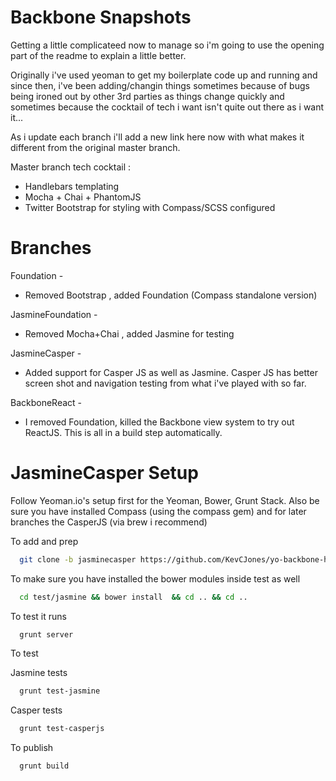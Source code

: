 Backbone Snapshots
====================================

Getting a little complicateed now to manage so i'm going to use the opening part of the readme to explain a little better.

Originally i've used yeoman to get my boilerplate code up and running and since then, i've been adding/changin things
sometimes because of bugs being ironed out by other 3rd parties as things change quickly and sometimes because the
cocktail of tech i want isn't quite out there as i want it...

As i update each branch i'll add a new link here now with what makes it different from the original master branch.

Master branch tech cocktail :

- Handlebars templating
- Mocha + Chai + PhantomJS
- Twitter Bootstrap for styling with Compass/SCSS configured
 

Branches
========

Foundation - 
- Removed Bootstrap , added Foundation (Compass standalone version)
 
JasmineFoundation - 
- Removed Mocha+Chai , added Jasmine for testing

JasmineCasper - 
- Added support for Casper JS as well as Jasmine. Casper JS has better screen shot and navigation testing from what i've played with so far.

BackboneReact -
- I removed Foundation, killed the Backbone view system to try out ReactJS. This is all in a build step automatically.


JasmineCasper Setup
======================

Follow Yeoman.io's setup first for the Yeoman, Bower, Grunt Stack. Also be sure you have installed Compass (using the compass gem) and for later branches the CasperJS (via brew i recommend)

To add and prep
```zsh  
  git clone -b jasminecasper https://github.com/KevCJones/yo-backbone-handlebars-personalsetup.git './.' && npm install && bower install
```
To make sure you have installed the bower modules inside test as well

```zsh  
  cd test/jasmine && bower install  && cd .. && cd ..
```
To test it runs
```zsh  
  grunt server
```
To test

Jasmine tests
```zsh  
  grunt test-jasmine
```
Casper tests
```zsh  
  grunt test-casperjs
```


To publish
```zsh  
  grunt build
```
